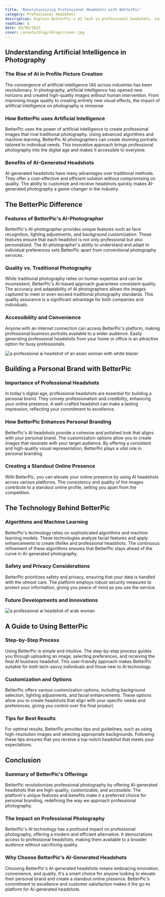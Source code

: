 ```yaml
---
title: 'Revolutionizing Professional Headshots with BetterPic'
category: Professional Headshots
description: Explore BetterPic's AI tech in professional headshots. Learn benefits, quality, personal branding, and how to use BetterPic ai headshots service.
readtime: 6
date: 03/08/2023
cover: /assets/blog/<blog>/cover.jpg
---
```

## Understanding Artificial Intelligence in Photography

### The Rise of AI in Profile Picture Creation
The convergence of artificial intelligence (AI) across industries has been revolutionary. In photography, artificial intelligence has opened new horizons and created high-quality images without human intervention. From improving image quality to creating entirely new visual effects, the impact of artificial intelligence on photography is immense.

### How BetterPic uses Artificial Intelligence
BetterPic uses the power of artificial intelligence to create professional images that rival traditional photography. Using advanced algorithms and machine learning, BetterPic AI photographers can create stunning portraits tailored to individual needs. This innovative approach brings professional photography into the digital age and makes it accessible to everyone.

### Benefits of AI-Generated Headshots
AI-generated headshots have many advantages over traditional methods. They offer a cost-effective and efficient solution without compromising on quality. The ability to customize and receive headshots quickly makes AI-generated photography a game-changer in the industry.

## The BetterPic Difference

### Features of BetterPic's AI-Photographer
BetterPic's AI-photographer provides unique features such as face recognition, lighting adjustments, and background customization. These features ensure that each headshot is not only professional but also personalized. The AI-photographer's ability to understand and adapt to individual preferences sets BetterPic apart from conventional photography services.

### Quality vs. Traditional Photography
While traditional photography relies on human expertise and can be inconsistent, BetterPic's AI-based approach guarantees consistent quality. The accuracy and adaptability of AI photographers allows the images captured to meet or even exceed traditional photography standards. This quality assurance is a significant advantage for both companies and individuals.

### Accessibility and Convenience
Anyone with an internet connection can access BetterPic's platform, making professional business portraits available to a wider audience. Easily generating professional headshots from your home or office is an attractive option for busy professionals.

![a professional ai headshot of an asian woman with white blazer](/assets/blog/media/model-examples-1/betterpic-generated-headshot-455.jpg)

## Building a Personal Brand with BetterPic

### Importance of Professional Headshots
In today's digital age, professional headshots are essential for building a personal brand. They convey professionalism and credibility, enhancing your online presence. A well-crafted headshot can make a lasting impression, reflecting your commitment to excellence.

### How BetterPic Enhances Personal Branding
BetterPic's AI headshots provide a cohesive and polished look that aligns with your personal brand. The customization options allow you to create images that resonate with your target audience. By offering a consistent and high-quality visual representation, BetterPic plays a vital role in personal branding.

### Creating a Standout Online Presence
With BetterPic, you can elevate your online presence by using AI headshots across various platforms. The consistency and quality of the images contribute to a standout online profile, setting you apart from the competition.

## The Technology Behind BetterPic

### Algorithms and Machine Learning
BetterPic's technology relies on sophisticated algorithms and machine learning models. These technologies analyze facial features and apply enhancements to create lifelike and professional headshots. The continuous refinement of these algorithms ensures that BetterPic stays ahead of the curve in AI-generated photography.

### Safety and Privacy Considerations
BetterPic prioritizes safety and privacy, ensuring that your data is handled with the utmost care. The platform employs robust security measures to protect your information, giving you peace of mind as you use the service.

### Future Developments and Innovations

![a professional ai headshot of arab woman](/assets/blog/media/model-examples-1/betterpic-generated-headshot-208.jpg)

## A Guide to Using BetterPic

### Step-by-Step Process
Using BetterPic is simple and intuitive. The step-by-step process guides you through uploading an image, selecting preferences, and receiving the final AI business headshot. This user-friendly approach makes BetterPic suitable for both tech-savvy individuals and those new to AI technology.

### Customization and Options
BetterPic offers various customization options, including background selection, lighting adjustments, and facial enhancements. These options allow you to create headshots that align with your specific needs and preferences, giving you control over the final product.

### Tips for Best Results
For optimal results, BetterPic provides tips and guidelines, such as using high-resolution images and selecting appropriate backgrounds. Following these tips ensures that you receive a top-notch headshot that meets your expectations.

## Conclusion

### Summary of BetterPic's Offerings
BetterPic revolutionizes professional photography by offering AI-generated headshots that are high-quality, customizable, and accessible. The platform's unique features and benefits make it a preferred choice for personal branding, redefining the way we approach professional photography.

### The Impact on Professional Photography
BetterPic's AI technology has a profound impact on professional photography, offering a modern and efficient alternative. It democratizes access to professional headshots, making them available to a broader audience without sacrificing quality.

### Why Choose BetterPic's AI-Generated Headshots
Choosing BetterPic's AI-generated headshots means embracing innovation, convenience, and quality. It's a smart choice for anyone looking to elevate their personal brand and create a standout online presence. BetterPic's commitment to excellence and customer satisfaction makes it the go-to platform for AI-generated headshots.
